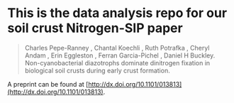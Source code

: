 # This is the data analysis repo for our soil crust Nitrogen-SIP paper

>Charles Pepe-Ranney , Chantal Koechli , Ruth Potrafka , Cheryl Andam
>, Erin Eggleston , Ferran Garcia-Pichel , Daniel H Buckley.
>Non-cyanobacterial diazotrophs dominate dinitrogen fixation in biological
>soil crusts during early crust formation. 

A preprint can be found at
[http://dx.doi.org/10.1101/013813](http://dx.doi.org/10.1101/013813).  

